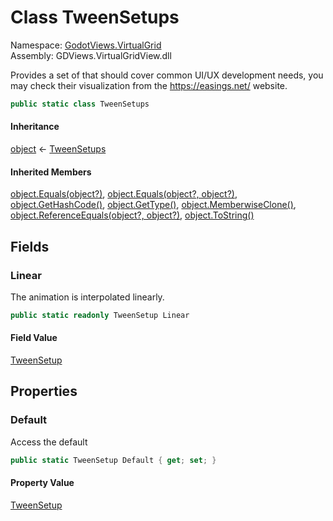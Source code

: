 # <a id="GodotViews_VirtualGrid_TweenSetups"></a> Class TweenSetups

Namespace: [GodotViews.VirtualGrid](GodotViews.VirtualGrid.md)  
Assembly: GDViews.VirtualGridView.dll  

Provides a set of <xref href="GodotViews.VirtualGrid.TweenSetup" data-throw-if-not-resolved="false"></xref> that should cover common UI/UX development needs,
you may check their visualization from the https://easings.net/ website.

```csharp
public static class TweenSetups
```

#### Inheritance

[object](https://learn.microsoft.com/dotnet/api/system.object) ← 
[TweenSetups](GodotViews.VirtualGrid.TweenSetups.md)

#### Inherited Members

[object.Equals\(object?\)](https://learn.microsoft.com/dotnet/api/system.object.equals\#system\-object\-equals\(system\-object\)), 
[object.Equals\(object?, object?\)](https://learn.microsoft.com/dotnet/api/system.object.equals\#system\-object\-equals\(system\-object\-system\-object\)), 
[object.GetHashCode\(\)](https://learn.microsoft.com/dotnet/api/system.object.gethashcode), 
[object.GetType\(\)](https://learn.microsoft.com/dotnet/api/system.object.gettype), 
[object.MemberwiseClone\(\)](https://learn.microsoft.com/dotnet/api/system.object.memberwiseclone), 
[object.ReferenceEquals\(object?, object?\)](https://learn.microsoft.com/dotnet/api/system.object.referenceequals), 
[object.ToString\(\)](https://learn.microsoft.com/dotnet/api/system.object.tostring)

## Fields

### <a id="GodotViews_VirtualGrid_TweenSetups_Linear"></a> Linear

<p>The animation is interpolated linearly.</p>

```csharp
public static readonly TweenSetup Linear
```

#### Field Value

 [TweenSetup](GodotViews.VirtualGrid.TweenSetup.md)

## Properties

### <a id="GodotViews_VirtualGrid_TweenSetups_Default"></a> Default

Access the default

```csharp
public static TweenSetup Default { get; set; }
```

#### Property Value

 [TweenSetup](GodotViews.VirtualGrid.TweenSetup.md)

